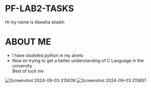 # PF-LAB2-TASKS
 Hi my name is Abeeha shaikh
# ABOUT ME 
 * I have studided python in my alvels 
 * Now im trying to get a better understanding of C Language in the university \
   Best of luck me 

![Screenshot 2024-09-03 215639](https://github.com/user-attachments/assets/ae4f96d6-a5e4-41b9-81f7-d397eb3bcae3)
![Screenshot 2024-09-03 215851](https://github.com/user-attachments/assets/dedc11c9-aeba-4d13-a0d5-693a5061000b)
